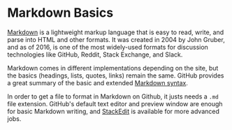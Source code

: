 # Markdown Basics

[Markdown](https://en.wikipedia.org/wiki/Markdown) is a lightweight markup language that is easy to read, write, and parse into HTML and other formats. It was created in 2004 by John Gruber, and as of 2016, is one of the most widely-used formats for discussion technologies like GitHub, Reddit, Stack Exchange, and Slack.

Markdown comes in different implementations depending on the site, but the basics (headings, lists, quotes, links) remain the same. GitHub provides a great summary of the basic and extended [Markdown syntax](https://guides.github.com/features/mastering-markdown/).

In order to get a file to format in Markdown on Github, it justs needs a  `.md` file extension. GitHub's default text editor and preview window are enough for basic Markdown writing, and [StackEdit](https://stackedit.io/editor) is available for more advanced jobs.
